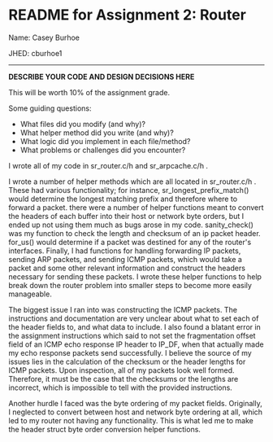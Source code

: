 # README for Assignment 2: Router

Name: Casey Burhoe

JHED: cburhoe1

---

**DESCRIBE YOUR CODE AND DESIGN DECISIONS HERE**

This will be worth 10% of the assignment grade.

Some guiding questions:
- What files did you modify (and why)?
- What helper method did you write (and why)?
- What logic did you implement in each file/method?
- What problems or challenges did you encounter?

I wrote all of my code in sr_router.c/h and sr_arpcache.c/h .

I wrote a number of helper methods which are all located in sr_router.c/h . These had various functionality; for instance, sr_longest_prefix_match() 
would determine the longest matching prefix and therefore where to forward a packet. there were a number of helper functions meant to convert
the headers of each buffer into their host or network byte orders, but I ended up not using them much as bugs arose in my code. sanity_check()
was my function to check the length and checksum of an ip packet header. for_us() would determine if a packet was destined for any of the router's
interfaces. Finally, I had functions for handling forwarding IP packets, sending ARP packets, and sending ICMP packets, which would
take a packet and some other relevant information and construct the headers necessary for sending these packets.
I wrote these helper functions to help break down the router problem into smaller steps to become more easily manageable.

The biggest issue I ran into was constructing the ICMP packets. The instructions and documentation are very unclear about what to set
each of the header fields to, and what data to include. I also found a blatant error in the assignment instructions which said to 
not set the fragmentation offset field of an ICMP echo response IP header to IP_DF, when that actually made my echo response packets send successfully.
I believe the source of my issues lies in the calculation of the checksum or the header lengths for ICMP packets. Upon inspection, all of my packets
look well formed. Therefore, it must be the case that the checksums or the lengths are incorrect, which is impossible to tell with the provided instructions.

Another hurdle I faced was the byte ordering of my packet fields. Originally, I neglected to convert between host and network byte ordering at all,
which led to my router not having any functionality. This is what led me to make the header struct byte order conversion helper functions.
